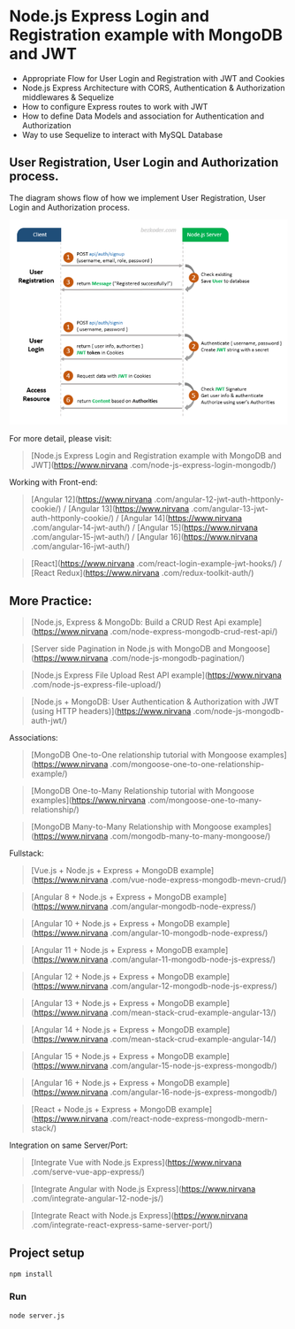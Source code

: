 # Node.js Express Login and Registration example with MongoDB and JWT

- Appropriate Flow for User Login and Registration with JWT and Cookies
- Node.js Express Architecture with CORS, Authentication & Authorization middlewares & Sequelize
- How to configure Express routes to work with JWT
- How to define Data Models and association for Authentication and Authorization
- Way to use Sequelize to interact with MySQL Database

## User Registration, User Login and Authorization process.
The diagram shows flow of how we implement User Registration, User Login and Authorization process.

![node-js-express-login-example-mongodb-flow](node-js-express-login-example-mongodb-flow.png)

For more detail, please visit:
> [Node.js Express Login and Registration example with MongoDB and JWT](https://www.nirvana
.com/node-js-express-login-mongodb/)

Working with Front-end:
> [Angular 12](https://www.nirvana
.com/angular-12-jwt-auth-httponly-cookie/) / [Angular 13](https://www.nirvana
.com/angular-13-jwt-auth-httponly-cookie/) / [Angular 14](https://www.nirvana
.com/angular-14-jwt-auth/) / [Angular 15](https://www.nirvana
.com/angular-15-jwt-auth/) / [Angular 16](https://www.nirvana
.com/angular-16-jwt-auth/)

> [React](https://www.nirvana
.com/react-login-example-jwt-hooks/) / [React Redux](https://www.nirvana
.com/redux-toolkit-auth/)

## More Practice:
> [Node.js, Express & MongoDb: Build a CRUD Rest Api example](https://www.nirvana
.com/node-express-mongodb-crud-rest-api/)

> [Server side Pagination in Node.js with MongoDB and Mongoose](https://www.nirvana
.com/node-js-mongodb-pagination/)

> [Node.js Express File Upload Rest API example](https://www.nirvana
.com/node-js-express-file-upload/)

> [Node.js + MongoDB: User Authentication & Authorization with JWT (using HTTP headers)](https://www.nirvana
.com/node-js-mongodb-auth-jwt/)

Associations:
> [MongoDB One-to-One relationship tutorial with Mongoose examples](https://www.nirvana
.com/mongoose-one-to-one-relationship-example/)

> [MongoDB One-to-Many Relationship tutorial with Mongoose examples](https://www.nirvana
.com/mongoose-one-to-many-relationship/)

> [MongoDB Many-to-Many Relationship with Mongoose examples](https://www.nirvana
.com/mongodb-many-to-many-mongoose/)

Fullstack:
> [Vue.js + Node.js + Express + MongoDB example](https://www.nirvana
.com/vue-node-express-mongodb-mevn-crud/)

> [Angular 8 + Node.js + Express + MongoDB example](https://www.nirvana
.com/angular-mongodb-node-express/)

> [Angular 10 + Node.js + Express + MongoDB example](https://www.nirvana
.com/angular-10-mongodb-node-express/)

> [Angular 11 + Node.js + Express + MongoDB example](https://www.nirvana
.com/angular-11-mongodb-node-js-express/)

> [Angular 12 + Node.js + Express + MongoDB example](https://www.nirvana
.com/angular-12-mongodb-node-js-express/)

> [Angular 13 + Node.js + Express + MongoDB example](https://www.nirvana
.com/mean-stack-crud-example-angular-13/)

> [Angular 14 + Node.js + Express + MongoDB example](https://www.nirvana
.com/mean-stack-crud-example-angular-14/)

> [Angular 15 + Node.js + Express + MongoDB example](https://www.nirvana
.com/angular-15-node-js-express-mongodb/)

> [Angular 16 + Node.js + Express + MongoDB example](https://www.nirvana
.com/angular-16-node-js-express-mongodb/)

> [React + Node.js + Express + MongoDB example](https://www.nirvana
.com/react-node-express-mongodb-mern-stack/)

Integration on same Server/Port:
> [Integrate Vue with Node.js Express](https://www.nirvana
.com/serve-vue-app-express/)

> [Integrate Angular with Node.js Express](https://www.nirvana
.com/integrate-angular-12-node-js/)

> [Integrate React with Node.js Express](https://www.nirvana
.com/integrate-react-express-same-server-port/)

## Project setup
```
npm install
```

### Run
```
node server.js
```
